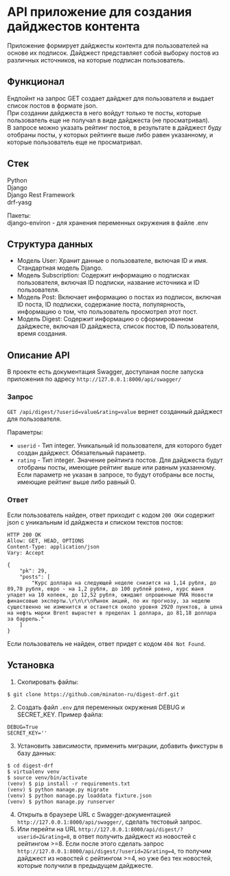 # API приложение для создания дайджестов контента  

Приложение формирует дайджесты контента для пользователей на основе их подписок. Дайджест представляет собой выборку постов из различных источников, на которые подписан пользователь.  

## Функционал  
Ендпойнт на запрос GET создает дайджет для пользователя и выдает список постов в формате json.  
При создании дайджеста в него войдут только те посты, которые пользователь еще не получал в виде дайджеста (не просматривал).  
В запросе можно указать рейтинг постов, в результате в дайджест буду отобраны посты, у которых рейтинге выше либо равен указанному, и которые пользователь еще не просматривал.  
  
## Стек  
Python  
Django  
Django Rest Framework  
drf-yasg  
  
Пакеты:  
django-environ - для хранения переменных окружения в файле .env

## Структура данных

- Модель User: Хранит данные о пользователе, включая ID и имя. Стандартная модель Django.  
- Модель Subscription: Содержит информацию о подписках пользователя, включая ID подписки, название источника и ID пользователя.  
- Модель Post: Включает информацию о постах из подписок, включая ID поста, ID подписки, содержание поста, популярность, информацию о том, что пользователь просмотрел этот пост.  
- Модель Digest: Содержит информацию о сформированном дайджесте, включая ID дайджеста, список постов, ID пользователя, время создания.  

## Описание API  

В проекте есть документация Swagger, доступаная после запуска приложения по адресу `http://127.0.0.1:8000/api/swagger/`  

### Запрос

`GET /api/digest/?userid=value&rating=value` вернет созданный дайджест для пользователя.    

Параметры:  
- `userid` - Тип integer. Уникальный id пользователя, для которого будет создан дайджест. Обязательный параметр.  
- `rating` - Тип integer. Значение рейтинга постов. Для дайджеста будут отобраны посты, имеющие рейтинг выше или равным указанному. Если параметр не указан в запросе, то будут отобраны все посты, имеющие рейтинг выше либо равный 0.  

### Ответ  

Если пользователь найден, ответ приходит с кодом `200 OK`и содержит json с уникальным id дайджеста и списком текстов постов:  

```
HTTP 200 OK
Allow: GET, HEAD, OPTIONS
Content-Type: application/json
Vary: Accept

{
    "pk": 29,
    "posts": [
        "Курс доллара на следующей неделе снизится на 1,14 рубля, до 89,78 рубля, евро - на 1,2 рубля, до 100 рублей ровно, курс юаня упадет на 10 копеек, до 12,52 рубля, ожидают опрошенные РИА Новости финансовые эксперты.\r\n\r\nРынок акций, по их прогнозу, за неделю существенно не изменится и останется около уровня 2920 пунктов, а цена на нефть марки Brent вырастет в пределах 1 доллара, до 81,18 доллара за баррель."
    ]
}
```
Если пользователь не найден, ответ придет с кодом `404 Not Found`.  

## Установка  

1. Скопировать файлы:  
```
$ git clone https://github.com/minaton-ru/digest-drf.git
```
2. Создать файл `.env` для переменных окружения DEBUG и SECRET_KEY. Пример файла:
```
DEBUG=True
SECRET_KEY=''
```
3. Установить зависимости, применить миграции, добавить фикстуры в базу данных:  
```
$ cd digest-drf
$ virtualenv venv
$ source venv/bin/activate
(venv) $ pip install -r requirements.txt
(venv) $ python manage.py migrate
(venv) $ python manage.py loaddata fixture.json
(venv) $ python manage.py runserver
```

4. Открыть в браузере URL c Swagger-документацией  `http://127.0.0.1:8000/api/swagger/`, сделать тестовый запрос.
5. Или перейти на URL `http://127.0.0.1:8000/api/digest/?userid=2&rating=8`, в ответ получить дайджест из новостей с рейтингом >=8. Если после этого сделать запрос `http://127.0.0.1:8000/api/digest/?userid=2&rating=4`, то получим дайджест из новостей с рейтингом >=4, но уже без тех новостей, которые получили в предыдущем дайджесте.  